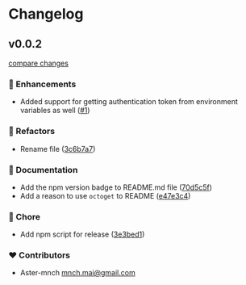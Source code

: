 # Changelog


## v0.0.2

[compare changes](https://github.com/aster-mnch/octoget/compare/v0.0.1...v0.0.2)

### 🚀 Enhancements

- Added support for getting authentication token from environment variables as well ([#1](https://github.com/aster-mnch/octoget/pull/1))

### 💅 Refactors

- Rename file ([3c6b7a7](https://github.com/aster-mnch/octoget/commit/3c6b7a7))

### 📖 Documentation

- Add the npm version badge to README.md file ([70d5c5f](https://github.com/aster-mnch/octoget/commit/70d5c5f))
- Add a reason to use `octoget` to README ([e47e3c4](https://github.com/aster-mnch/octoget/commit/e47e3c4))

### 🏡 Chore

- Add npm script for release ([3e3bed1](https://github.com/aster-mnch/octoget/commit/3e3bed1))

### ❤️ Contributors

- Aster-mnch <mnch.mai@gmail.com>


